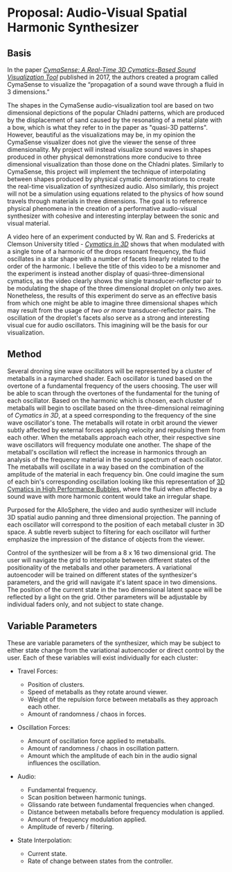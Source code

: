 <h1>Proposal: Audio-Visual Spatial Harmonic Synthesizer</h1>

<h2>Basis</h2>

In the paper [*CymaSense: A Real-Time 3D Cymatics-Based Sound Visualization Tool*](https://www.researchgate.net/publication/317488460_CymaSense_A_Real-Time_3D_Cymatics-Based_Sound_Visualisation_Tool) published in 2017, the authors created a program called CymaSense to visualize the “propagation of a sound wave through a fluid in 3 dimensions.”

The shapes in the CymaSense audio-visualization tool are based on two dimensional depictions of the popular Chladni patterns, which are produced by the displacement of sand caused by the resonating of a metal plate with a bow, which is what they refer to in the paper as "quasi-3D patterns". However, beautiful as the visualizations may be, in my opinion the CymaSense visualizer does not give the viewer the sense of three dimensionality. My project will instead visualize sound waves in shapes produced in other physical demonstrations more conducive to three dimensional visualization than those done on the Chladni plates. Similarly to CymaSense, this project will implement the technique of interpolating between shapes produced by physical cymatic demonstrations to create the real-time visualization of synthesized audio. Also similarly, this project will not be a simulation using equations related to the physics of how sound travels through materials in three dimensions. The goal is to reference physical phenomena in the creation of a performative audio-visual synthesizer with cohesive and interesting interplay between the sonic and visual material.

A video here of an experiment conducted by W. Ran and S. Fredericks at Clemson University titled - [*Cymatics in 3D*](https://www.youtube.com/watch?v=5qmQynxqGjY) shows that when modulated with a single tone of a harmonic of the drops resonant frequency, the fluid oscillates in a star shape with a number of facets linearly related to the order of the harmonic. I believe the title of this video to be a misnomer and the experiment is instead another display of quasi-three-dimensional cymatics, as the video clearly shows the single transducer-reflector pair to be modulating the shape of the three dimensional droplet on only two axes. Nonetheless, the results of this experiment do serve as an effective basis from which one might be able to imagine three dimensional shapes which may result from the usage of *two or more* transducer-reflector pairs. The oscillation of the droplet's facets also serve as a strong and interesting visual cue for audio oscillators. This imagining will be the basis for our visualization.

<h2>Method</h2>

Several droning sine wave oscillators will be represented by a cluster of metaballs in a raymarched shader. Each oscillator is tuned based on the overtone of a fundamental frequency of the users choosing. The user will be able to scan through the overtones of the fundamental for the tuning of each oscillator. Based on the harmonic which is chosen, each cluster of metaballs will begin to oscillate based on the three-dimensional reimagining of *Cymatics in 3D*, at a speed corresponding to the frequency of the sine wave oscillator's tone. The metaballs will rotate in orbit around the viewer subtly affected by external forces applying velocity and repulsing them from each other. When the metaballs approach each other, their respective sine wave oscillators will frequency modulate one another. The shape of the metaball's oscillation will reflect the increase in harmonics through an analysis of the frequency material in the sound spectrum of each oscillator. The metaballs will oscillate in a way based on the combination of the amplitude of the material in each frequency bin. One could imagine the sum of each bin's corresponding oscillation looking like this representation of [3D Cymatics in High Performance Bubbles](https://www.hubmedia.ca/news-blog/research-and-development-3d-cymatics-in-high-performance-bubbles), where the fluid when affected by a sound wave with more harmonic content would take an irregular shape.

Purposed for the AlloSphere, the video and audio synthesizer will include 3D spatial audio panning and three dimensional projection. The panning of each oscillator will correspond to the position of each metaball cluster in 3D space. A subtle reverb subject to filtering for each oscillator will further emphasize the impression of the distance of objects from the viewer.

Control of the synthesizer will be from a 8 x 16 two dimensional grid. The user will navigate the grid to interpolate between different states of the positionality of the metaballs and other parameters. A variational autoencoder will be trained on different states of the synthesizer's parameters, and the grid will navigate it's latent space in two dimensions. The position of the current state in the two dimensional latent space will be reflected by a light on the grid. Other parameters will be adjustable by individual faders only, and not subject to state change.

<h2>Variable Parameters</h2>

These are variable parameters of the synthesizer, which may be subject to either state change from the variational autoencoder or direct control by the user. Each of these variables will exist individually for each cluster:

- Travel Forces:
   - Position of clusters.
   - Speed of metaballs as they rotate around viewer.
   - Weight of the repulsion force between metaballs as they approach each other.
   - Amount of randomness / chaos in forces.

- Oscillation Forces:
   - Amount of oscillation force applied to metaballs.
   - Amount of randomness / chaos in oscillation pattern.
   - Amount which the amplitude of each bin in the audio signal influences the oscillation.

- Audio:
   - Fundamental frequency.
   - Scan position between harmonic tunings.
   - Glissando rate between fundamental frequencies when changed.
   - Distance between metaballs before frequency modulation is applied.
   - Amount of frequency modulation applied.
   - Amplitude of reverb / filtering.

- State Interpolation:
   - Current state.
   - Rate of change between states from the controller.



